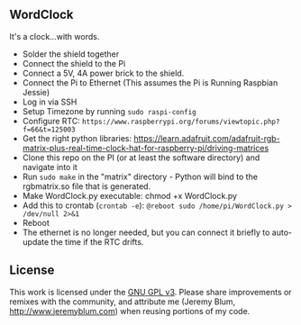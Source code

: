WordClock
---------
It's a clock...with words.

* Solder the shield together
* Connect the shield to the Pi
* Connect a 5V, 4A power brick to the shield.
* Connect the Pi to Ethernet (This assumes the Pi is Running Raspbian Jessie)
* Log in via SSH
* Setup Timezone by running `sudo raspi-config`
* Configure RTC: `https://www.raspberrypi.org/forums/viewtopic.php?f=66&t=125003`
* Get the right python libraries: https://learn.adafruit.com/adafruit-rgb-matrix-plus-real-time-clock-hat-for-raspberry-pi/driving-matrices
* Clone this repo on the PI (or at least the software directory) and navigate into it
* Run `sudo make` in the "matrix" directory - Python will bind to the rgbmatrix.so file that is generated.
* Make WordClock.py executable: chmod +x WordClock.py
* Add this to crontab (`crontab -e`): `@reboot sudo /home/pi/WordClock.py > /dev/null 2>&1`
* Reboot
* The ethernet is no longer needed, but you can connect it briefly to auto-update the time if the RTC drifts.

License
-------
This work is licensed under the [GNU GPL v3](http://www.gnu.org/licenses/gpl.html).
Please share improvements or remixes with the community, and attribute me (Jeremy Blum, <http://www.jeremyblum.com>) when reusing portions of my code.